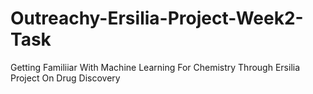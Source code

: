 # Outreachy-Ersilia-Project-Week2-Task
Getting Familiiar With Machine Learning For Chemistry Through Ersilia Project On Drug Discovery
